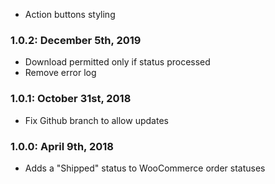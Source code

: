 * Action buttons styling

### 1.0.2: December 5th, 2019
* Download permitted only if status processed
* Remove error log

### 1.0.1: October 31st, 2018
* Fix Github branch to allow updates

### 1.0.0: April 9th, 2018
* Adds a "Shipped" status to WooCommerce order statuses